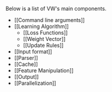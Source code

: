 Below is a list of VW's main components.
<ul>
<li>[[Command line arguments]]</li>
<li>[[Learning Algorithm]]
<ul>
<li>[[Loss Functions]]</li>
<li>[[Weight Vector]]</li>
<li>[[Update Rules]]</li>
</ul></li>
<li>[[Input format]]</li>
<li>[[Parser]]</li>
<li>[[Cache]]</li>
<li>[[Feature Manipulation]]</li>
<li>[[Output]]</li>
<li>[[Parallelization]]</li>
</ul>
